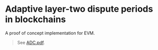 # Adaptive layer-two dispute periods in blockchains

A proof of concept implementation for EVM.

> See [ADC.pdf](ADC.pdf).
